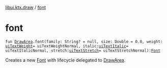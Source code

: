 [libui.ktx.draw](README.md) / [font](font.md)

# font

`fun `[`DrawArea`](../libui.ktx/-draw-area/README.md)`.font(family: String? = null, size: Double = 0.0, weight: `[`uiTextWeight`](../libui/ui-text-weight.md)` = uiTextWeightNormal, italic: `[`uiTextItalic`](../libui/ui-text-italic.md)` = uiTextItalicNormal, stretch: `[`uiTextStretch`](../libui/ui-text-stretch.md)` = uiTextStretchNormal): `[`Font`](-font/README.md)

Creates a new [Font](-font/README.md) with lifecycle delegated to [DrawArea](../libui.ktx/-draw-area/README.md).
